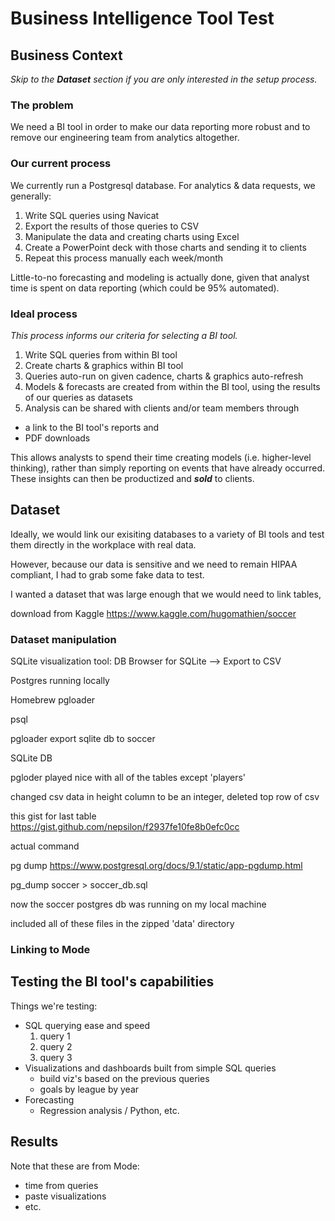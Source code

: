 # Business Intelligence Tool Test

## Business Context
*Skip to the ***Dataset*** section if you are only interested in the setup process.*

### The problem
We need a BI tool in order to make our data reporting more robust and to remove our engineering team from analytics altogether. 

### Our current process
We currently run a Postgresql database. For analytics & data requests, we generally:
1) Write SQL queries using Navicat
2) Export the results of those queries to CSV
3) Manipulate the data and creating charts using Excel
4) Create a PowerPoint deck with those charts and sending it to clients
5) Repeat this process manually each week/month

Little-to-no forecasting and modeling is actually done, given that analyst time is spent on data reporting (which could be 95% automated).

### Ideal process
*This process informs our criteria for selecting a BI tool.*
1) Write SQL queries from within BI tool
2) Create charts & graphics within BI tool
3) Queries auto-run on given cadence, charts & graphics auto-refresh
4) Models & forecasts are created from within the BI tool, using the results of our queries as datasets
5) Analysis can be shared with clients and/or team members through 
  * a link to the BI tool's reports and 
  * PDF downloads

This allows analysts to spend their time creating models (i.e. higher-level thinking), rather than simply reporting on events that have already occurred. These insights can then be productized and ***sold*** to clients.

## Dataset
Ideally, we would link our exisiting databases to a variety of BI tools and test them directly in the workplace with real data.

However, because our data is sensitive and we need to remain HIPAA compliant, I had to grab some fake data to test.

I wanted a dataset that was large enough that we would need to link tables, 

download from Kaggle https://www.kaggle.com/hugomathien/soccer

### Dataset manipulation

SQLite visualization tool: DB Browser for SQLite --> Export to CSV

Postgres running locally

Homebrew pgloader

psql 

pgloader export sqlite db to soccer

SQLite DB

pgloder played nice with all of the tables except 'players'

changed csv data in height column to be an integer, deleted top row of csv

this gist for last table https://gist.github.com/nepsilon/f2937fe10fe8b0efc0cc

actual command

pg dump https://www.postgresql.org/docs/9.1/static/app-pgdump.html

pg_dump soccer > soccer_db.sql

now the soccer postgres db was running on my local machine

included all of these files in the zipped 'data' directory

### Linking to Mode

## Testing the BI tool's capabilities

Things we're testing:
- SQL querying ease and speed
  1. query 1
  2. query 2
  3. query 3
- Visualizations and dashboards built from simple SQL queries
  - build viz's based on the previous queries
  - goals by league by year
- Forecasting 
  - Regression analysis / Python, etc.
  
## Results 
Note that these are from Mode:
- time from queries
- paste visualizations
- etc.
